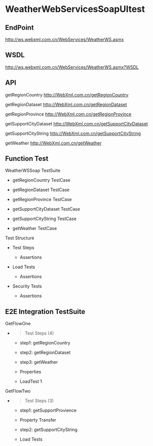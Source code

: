 # WeatherWebServicesSoapUItest

## EndPoint

http://ws.webxml.com.cn/WebServices/WeatherWS.asmx 


## WSDL

http://ws.webxml.com.cn/WebServices/WeatherWS.asmx?WSDL


## API

getRegionCountry		http://WebXml.com.cn/getRegionCountry

getRegionDataset		http://WebXml.com.cn/getRegionDataset

getRegionProvince		http://WebXml.com.cn/getRegionProvince

getSupportCityDataset		http://WebXml.com.cn/getSupportCityDataset

getSupportCityString	  http://WebXml.com.cn/getSupportCityString

getWeather		http://WebXml.com.cn/getWeather


## Function Test 
WeatherWSSoap TestSuite 

  - getRegionCountry TestCase

  - getRegionDataset TestCase
  
  - getRegionProvince TestCase
  
  - getSupportCityDataset TestCase
  
  - getSupportCityString TestCase
  
  - getWeather TestCase
  
Test Structure
  
  - Test Steps 
  
    - Assertions 
  
  - Load Tests
  
    - Assertions 
  
  - Security Tests
  
    - Assertions 
    
    
## E2E Integration TestSuite

GetFlowOne

- > Test Steps (4)
  
  - step1: getRegionCountry
  
  - step2: getRegionDataset
  
  - step3: getWeather
  
  - Properties
  
  - LoadTest 1
  
GetFlowTwo

- > Test Steps (3)

  - step1: getSupportProvience
  
  - Property Transfer
  
  - step2: getSupportCityString

  - Load Tests
